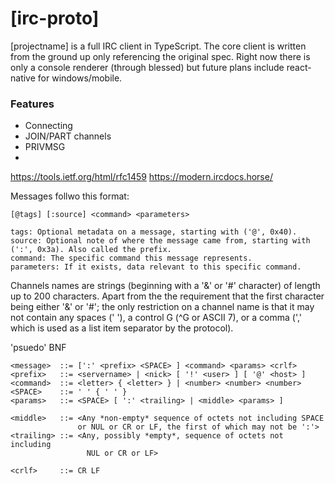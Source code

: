 # [irc-proto]

[projectname] is a full IRC client in TypeScript. The core client is written from the ground up only referencing the original spec. Right now there is only a console renderer (through blessed) but future plans include react-native for windows/mobile.

### Features

- Connecting
- JOIN/PART channels
- PRIVMSG
- 

https://tools.ietf.org/html/rfc1459
https://modern.ircdocs.horse/

Messages follwo this format:

```
[@tags] [:source] <command> <parameters>
```

    tags: Optional metadata on a message, starting with ('@', 0x40).
    source: Optional note of where the message came from, starting with (':', 0x3a). Also called the prefix.
    command: The specific command this message represents.
    parameters: If it exists, data relevant to this specific command.



 Channels names are strings (beginning with a '&' or '#' character) of
   length up to 200 characters.  Apart from the the requirement that the
   first character being either '&' or '#'; the only restriction on a
   channel name is that it may not contain any spaces (' '), a control G
   (^G or ASCII 7), or a comma (',' which is used as a list item
   separator by the protocol).

'psuedo' BNF

```
<message>  ::= [':' <prefix> <SPACE> ] <command> <params> <crlf>
<prefix>   ::= <servername> | <nick> [ '!' <user> ] [ '@' <host> ]
<command>  ::= <letter> { <letter> } | <number> <number> <number>
<SPACE>    ::= ' ' { ' ' }
<params>   ::= <SPACE> [ ':' <trailing> | <middle> <params> ]

<middle>   ::= <Any *non-empty* sequence of octets not including SPACE
               or NUL or CR or LF, the first of which may not be ':'>
<trailing> ::= <Any, possibly *empty*, sequence of octets not including
                 NUL or CR or LF>

<crlf>     ::= CR LF
```

